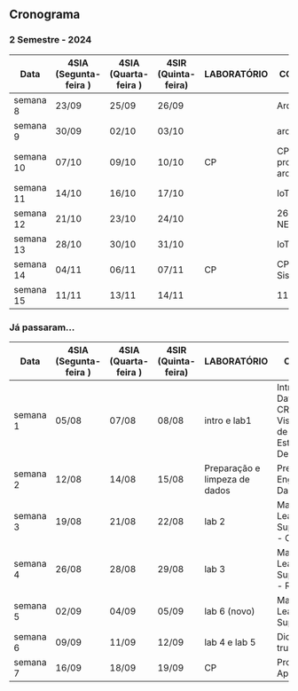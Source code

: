 ## Cronograma

<!-- ### 1º Semestre - 2024

| 4SIA<br>(Segunda) | 4SIA<br>(Quarta) | 4SIR<br>(Quinta) | LABORATÓRIO               | CONTEÚDO                                                                                        |
| ----------------- | ---------------- | ---------------- | ------------------------- | ----------------------------------------------------------------------------------------------- |
| 05/02             | 07/02            | 08/02            | lab1                      | Aula Magna<br>Apresentação do curso, dinâmica das aulas, datas importantes (CP), lançamento CP1 |
| 12/02             | 14/02            | 15/02            | lab02, lab03              | Processamento de imagem digital. Segmentação por pixel, histograma e equalização de histograma  |
| 19/02             | 21/02            | 22/02            | lab04, lab05              | filtos de convolução, espaço de cores e contorno                                                |
| 26/02             | 28/02            | 29/02            | lab06, la07               | transformada de hough, traking de objetos                                                       |
| 04/03             | 06/03            | 07/03            | lab08, lab09              | Relacionamento e operações entre imagens, FFT                                                   |
| 11/03             | 13/03            | 14/03            | lab10, lab11              | medidas aproximadas, transformada de watershed                                                  |
| 18/03             | 20/03            | 21/03            | avaliação CP1             | AVALIAÇÃO EM AULA CP1<br>CP1 - Sistema de segmentação de objetos                                |
| 25/03             | 27/03            | 28/03            | \--                       | feriado (quinta e sexta) paixão de cristo                                                       |
| 01/04             | 03/04            | 04/04            | lab12, lab13              | template matching, features ORB, SIFT                                                           |
| 08/04             | 10/04            | 11/04            | lab14, lab15              | Haar Cascade, Event Mouse                                                                       |
| 15/04             | 17/04            | 18/04            | lab16, lab17              | Detector dlib, aplicações media pipe                                                            |
| 22/04             | 24/04            | 25/04            | Deep Learing, lab7-IA     | Introdução ao deep learning - MLP                                                               |
| 29/04             | 01/05            | 02/05            | lab8-IA                   | Treinamento de CNN, Aplicações em Redes Neurais pré-treinadas                                   |
| 06/05             | 08/05            | 09/05            | lab9-IA, lab10-IA         | Aplicação de Transfer Learning                                                                  |
| 13/05             | 15/05            | 16/05            | lab9-IA p.2, lab10-IA Simulado GS |  Aplicação de redes neurais com transfer learning e libera o simulado da GS |
| 20/05             | 22/05            | 23/05            | apresnta mini projeto CP2            | AAVALIAÇÃO EM AULA CP2<br>CP2 - Apresentação Mini-projeto de Visão Computacional     |
| 27/05             | 29/05            | 30/05            | avaliação GS1             | 27/05 - Inicio Global Solutions                                                                 |
 -->


### 2 Semestre - 2024

| Data      | 4SIA<br>(Segunta-feira ) | 4SIA<br>(Quarta-feira ) | 4SIR<br>(Quinta-feira) | LABORATÓRIO                   | CONTEÚDO                                                                              |
|-----------|--------------------------|-------------------------|------------------------|-------------------------------|---------------------------------------------------------------------------------------|
| semana 8  | 23/09                    | 25/09                   | 26/09                  |                               | Arduino                                                                               |
| semana 9  | 30/09                    | 02/10                   | 03/10                  |                               | arduino                                                                               |
| semana 10 | 07/10                    | 09/10                   | 10/10                  | CP                            | CP programaçao arduino                                                                |
| semana 11 | 14/10                    | 16/10                   | 17/10                  |                               | IoT                                                                                   |
| semana 12 | 21/10                    | 23/10                   | 24/10                  |                               | 26/10 - NEXT                                                                          |
| semana 13 | 28/10                    | 30/10                   | 31/10                  |                               | IoT                                                                                   |
| semana 14 | 04/11                    | 06/11                   | 07/11                  | CP                            | CP - Sistema IoT                                                                      |
| semana 15 | 11/11                    | 13/11                   | 14/11                  |                               | 11 - GS                                                                               |



### Já passaram...

| Data      | 4SIA<br>(Segunta-feira ) | 4SIA<br>(Quarta-feira ) | 4SIR<br>(Quinta-feira) | LABORATÓRIO                   | CONTEÚDO                                                                              |
|-----------|--------------------------|-------------------------|------------------------|-------------------------------|---------------------------------------------------------------------------------------|
| semana 1  | 05/08                    | 07/08                   | 08/08                  | intro e lab1                  | Introdução à Data Science e CRISP-DM ; Visualização de Dados e Estatística Descritiva |
| semana 2  | 12/08                    | 14/08                   | 15/08                  | Preparação e limpeza de dados | Preparação e Engenharia de Dados                                                      |
| semana 3  | 19/08                    | 21/08                   | 22/08                  | lab 2                         | Machine Learning Supervisionado - Classificação                                       |
| semana 4  | 26/08                    | 28/08                   | 29/08                  | lab 3                         | Machine Learning Supervisionado - Regressão                                           |
| semana 5  | 02/09                    | 04/09                   | 05/09                  | lab 6 (novo)                  | Machine Learning Não Supervisionado                                                   |
| semana 6  | 09/09                    | 11/09                   | 12/09                  | lab 4 e lab 5                 | Dicas e truques                                                                       |
| semana 7  | 16/09                    | 18/09                   | 19/09                  | CP                            | Projeto Final e Apresentação                                                          |